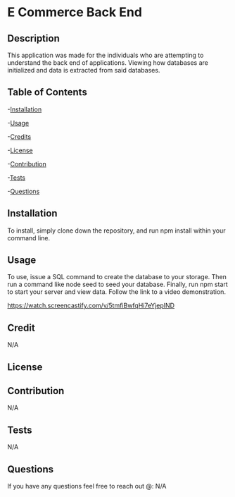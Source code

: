 # E Commerce Back End

  ## Description

  This application was made for the individuals who are attempting to understand the back end of applications. Viewing how databases  are  initialized and data is extracted from said databases.

  ## Table of Contents

  -[Installation](#installation)

  -[Usage](#usage)

  -[Credits](#credits)

  -[License](#license)

  -[Contribution](#contribution)

  -[Tests](#tests)

  -[Questions](#questions)

  ## Installation

  To install, simply clone down  the repository, and run npm install within your command line.

  ## Usage

  To use, issue a SQL command to create the database to your storage. Then run a command like node seed to seed your database. Finally, run npm start to start  your server and view data. Follow the link to a video demonstration.

  https://watch.screencastify.com/v/5tmfiBwfqHi7eYjepIND

  ## Credit

  N/A

  ## License

  

  
  

  

  ## Contribution

  N/A

  ## Tests

  N/A

  ## Questions

  If you have any questions feel free to reach out @: N/A

